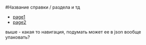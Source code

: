 #Название справки / раздела и тд

- [page1](page1.md)
- [page2](page2.md)

выше - какая то навигация, подумать может ее в json вообще упаковать?